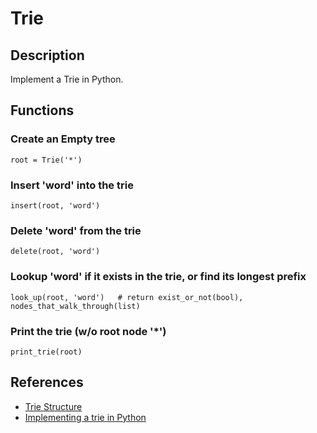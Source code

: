 # Trie
## Description
Implement a Trie in Python.

## Functions
### Create an Empty tree
```
root = Trie('*')
```
### Insert 'word' into the trie
```
insert(root, 'word')
```
### Delete 'word' from the trie
```
delete(root, 'word')
```

### Lookup 'word' if it exists in the trie, or find its longest prefix
```
look_up(root, 'word')   # return exist_or_not(bool), nodes_that_walk_through(list)
```

### Print the trie (w/o root node '*')
```
print_trie(root)
```

## References
- [Trie Structure](http://pisces.ck.tp.edu.tw/~peng/index.php?action=showfile&file=f743c2923f8170798f62a585257fdd8436cd73b6d)
- [Implementing a trie in Python](https://towardsdatascience.com/implementing-a-trie-data-structure-in-python-in-less-than-100-lines-of-code-a877ea23c1a1)
